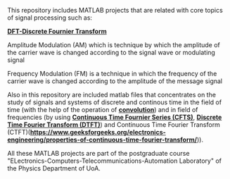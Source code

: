 This repository includes MATLAB projects that are related with core topics of signal processing such as: 

[**DFT-Discrete Fournier Transform**](https://www.robots.ox.ac.uk/~sjrob/Teaching/SP/l7.pdf)

Amplitude Modulation (AM) which is technique by which the amplitude of the carrier wave is changed according to the signal wave or modulating signal

Frequency Modulation (FM) is a technique in which the frequency of the carrier wave is changed according to the amplitude of the message signal

Also in this repository are included matlab files that concentrates on the study of signals and systems of discrete and continous time in the field of time (with the help of the operation of [**convolution**](https://en.wikipedia.org/wiki/Convolution)) and in field of frequencies (by using [**Continuous Time Fournier Series (CFTS)**](
https://en.wikipedia.org/wiki/Fourier_series), [**Discrete Time Fourier Transform (DTFT)**](https://www.tutorialspoint.com/discrete-time-fourier-transform)) and Continuous Time Fourier Transform (CTFT)(**https://www.geeksforgeeks.org/electronics-engineering/properties-of-continuous-time-fourier-transform/**)).

All these MATLAB projects are part of the postgraduate course "ELectronics-Computers-Telecommunications-Automation Laboratory" of the Physics Department of UoA.

